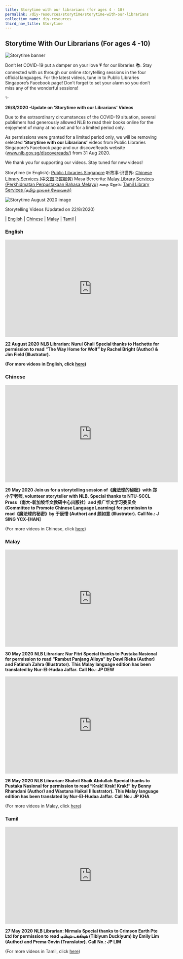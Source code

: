 ```yaml
---
title: Storytime with our librarians (for ages 4 - 10)
permalink: /diy-resources/storytime/storytime-with-our-librarians
collection_name: diy-resources
third_nav_title: Storytime
---
```


## **Storytime With Our Librarians (For ages 4 -10)**

![Storytime banner](/images/diyresources/Explore-With-Pages-2.png)

Don’t let COVID-19 put a damper on your love 💗 for our libraries 📚. Stay connected with us through our online storytelling sessions in the four official languages. For the latest videos, tune in to Public Libraries Singapore’s Facebook page! Don’t forget to set your alarm so you don’t miss any of the wonderful sessions!

✨

**26/8/2020 -Update on ‘Storytime with our Librarians’ Videos**

Due to the extraordinary circumstances of the COVID-19 situation, several publishers had generously allowed NLB to read their books online for the enjoyment of many at no cost and for a limited period only.

As permissions were granted for a limited period only, we will be removing selected **‘Storytime with our Librarians’** videos from Public Libraries Singapore’s Facebook page and our discoveReads website (www.nlb.gov.sg/discovereads/) from 31 Aug 2020.

We thank you for supporting our videos. Stay tuned for new videos!


Storytime (in English): [Public Libraries Singapore](https://www.facebook.com/publiclibrarysg/?__tn__=K-R&eid=ARBW3aD1Bq7Ito1RDwUJUrZ20ebXQSbE-2jAKLpm5DEYUmJei71fOLqpILRI4fTcT8RzU5sYR6MFeCFY)
听故事·识世界: [Chinese Library Services (中文图书馆服务)](https://www.facebook.com/groups/1814517521928294/?fref=mentions&__xts__[0]=68.ARAHPxpBJbme5Z0LaOfSGu4tG1P_3ZEQH7yKQcaSU67yO2kvTUbXsAY7rckV99-h9Och6-fR0eeAhJGr3-J3atBvFwf6oOSv3M5HdI1dRqNzx3cHea6JNMavTzLxXk8u-2SDaKH7RrO_d4Edhvzdn0jOzmePv1Xqy3pdWxQZvZdHWBmeapsWLWWyj6MMzs0KMnrERDhMLeEC-H3VLsmMnaiXE4h4khDqe0H8oCwJ4qebKXMKRG0ENmeYIAz9r9DC_oaOgI6lUkTu4_W5bMU4SIOFA0SudcFLKC4Ks6_54haZhyVBtXZROxhm7Rt96V8_SfTC839c9HkyckYBHS_aQw7NLQ)
Masa Bercerita: [Malay Library Services (Perkhidmatan Perpustakaan Bahasa Melayu)](https://www.facebook.com/groups/659925104348354/?fref=mentions&__xts__%5B0%5D=68.ARAHPxpBJbme5Z0LaOfSGu4tG1P_3ZEQH7yKQcaSU67yO2kvTUbXsAY7rckV99-h9Och6-fR0eeAhJGr3-J3atBvFwf6oOSv3M5HdI1dRqNzx3cHea6JNMavTzLxXk8u-2SDaKH7RrO_d4Edhvzdn0jOzmePv1Xqy3pdWxQZvZdHWBmeapsWLWWyj6MMzs0KMnrERDhMLeEC-H3VLsmMnaiXE4h4khDqe0H8oCwJ4qebKXMKRG0ENmeYIAz9r9DC_oaOgI6lUkTu4_W5bMU4SIOFA0SudcFLKC4Ks6_54haZhyVBtXZROxhm7Rt96V8_SfTC839c9HkyckYBHS_aQw7NLQ&__tn__=K-R)
கதை நேரம்: [Tamil Library Services (தமிழ் நூலகச் சேவைகள்)](https://www.facebook.com/groups/598526033854488/?fref=mentions&__xts__%5B0%5D=68.ARAHPxpBJbme5Z0LaOfSGu4tG1P_3ZEQH7yKQcaSU67yO2kvTUbXsAY7rckV99-h9Och6-fR0eeAhJGr3-J3atBvFwf6oOSv3M5HdI1dRqNzx3cHea6JNMavTzLxXk8u-2SDaKH7RrO_d4Edhvzdn0jOzmePv1Xqy3pdWxQZvZdHWBmeapsWLWWyj6MMzs0KMnrERDhMLeEC-H3VLsmMnaiXE4h4khDqe0H8oCwJ4qebKXMKRG0ENmeYIAz9r9DC_oaOgI6lUkTu4_W5bMU4SIOFA0SudcFLKC4Ks6_54haZhyVBtXZROxhm7Rt96V8_SfTC839c9HkyckYBHS_aQw7NLQ&__tn__=K-R)

![Storytime August 2020 image](/images/diyresources/FB_IMG_1597142555409.jpg)

Storytelling Videos (Updated on 22/8/2020)

| [English](#English) | [Chinese](#Chinese) | [Malay](#Malay) | [Tamil](#Tamil) |

### **English**

<iframe width="560" height="315" src="https://www.youtube.com/embed/ELh_WxGLO7M" frameborder="0" allow="accelerometer; autoplay; clipboard-write; encrypted-media; gyroscope; picture-in-picture" allowfullscreen></iframe>

**22 August 2020**
**NLB Librarian: Nurul Ghali**
**Special thanks to Hachette for permission to read “The Way Home for Wolf” by Rachel Bright (Author) & Jim Field (Illustrator).**

**(For more videos in English, click [here](/diy-resources/storytime/storytime-archives-english))**

### **Chinese**

<iframe width="560" height="315" src="https://www.youtube.com/embed/zsSIP7CMrKg" frameborder="0" allow="accelerometer; autoplay; clipboard-write; encrypted-media; gyroscope; picture-in-picture" allowfullscreen></iframe>

**29 May 2020**
**Join us for a storytelling session of《魔法球的秘密》with 郑小宁老师, volunteer storyteller with NLB.**
**Special thanks to NTU-SCCL Press（南大-新加坡华文教研中心出版社）and 推广华文学习委员会 (Committee to Promote Chinese Language Learning) for permission to read《魔法球的秘密》by 于辰惜 (Author) and 颜如意 (Illustrator).**
**Call No.: J SING YCX-\[HAN\]**

(For more videos in Chinese, click [here]())

### **Malay**

<iframe width="560" height="315" src="https://www.youtube.com/embed/v24T4cfBX7Q" frameborder="0" allow="accelerometer; autoplay; clipboard-write; encrypted-media; gyroscope; picture-in-picture" allowfullscreen></iframe>

**30 May 2020**
**NLB Librarian: Nur Fitri**
**Special thanks to Pustaka Nasional for permission to read “Rambut Panjang Alisya”**
**by Dewi Rieka (Author) and Fatimah Zahra (Illustrator).**
**This Malay language edition has been translated by Nur-El-Hudaa Jaffar.**
**Call No.: JP DEW**

<iframe width="560" height="315" src="https://www.youtube.com/embed/p169IEGdwX0" frameborder="0" allow="accelerometer; autoplay; clipboard-write; encrypted-media; gyroscope; picture-in-picture" allowfullscreen></iframe>

**26 May 2020**
**NLB Librarian: Shahril Shaik Abdullah**
**Special thanks to Pustaka Nasional for permission to read “Krak! Krak! Krak!”**
**by Benny Rhamdani (Author) and Wastana Haikal (Illustrator).**
**This Malay language edition has been translated by Nur-El-Hudaa Jaffar.**
**Call No.: JP KHA**

(For more videos in Malay, click [here](/diy-resources/storytime/storytime-archives-malay))

### **Tamil**

<iframe width="560" height="315" src="https://www.youtube.com/embed/H3CXWuvxacM" frameborder="0" allow="accelerometer; autoplay; clipboard-write; encrypted-media; gyroscope; picture-in-picture" allowfullscreen></iframe>

**27 May 2020**
**NLB Librarian: Nirmala**
**Special thanks to Crimson Earth Pte Ltd for permission to read**
**டிபியும் டக்கியும் (Tibiyum Duckiyum) by Emily Lim (Author) and Prema Govin (Translator).**
**Call No.: JP LIM**

(For more videos in Tamil, click [here](/diy-resources/storytime/storytime-archives-tamil))